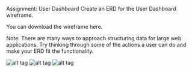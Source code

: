 Assignment: User Dashboard
Create an ERD for the User Dashboard wireframe.

You can download the wireframe here.

Note: There are many ways to approach structuring data for large web applications. Try thinking through some of the actions a user can do and make your ERD fit the functionality. 

![alt tag](https://user-images.githubusercontent.com/32435667/37914451-3e3cdb68-30e5-11e8-9a80-421d03ba0190.png)
![alt tag](https://user-images.githubusercontent.com/32435667/37914524-64ca676e-30e5-11e8-9053-2a9d1a21a05a.png)
![alt tag](https://user-images.githubusercontent.com/32435667/37914560-7f2e7988-30e5-11e8-95da-58f2313614ce.png)